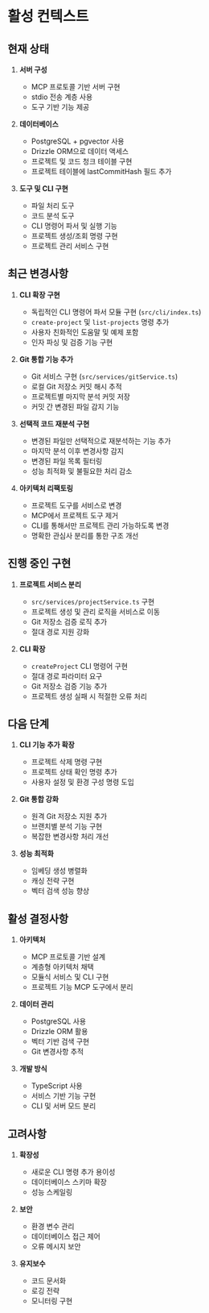 # 활성 컨텍스트

## 현재 상태

1. **서버 구성**

   - MCP 프로토콜 기반 서버 구현
   - stdio 전송 계층 사용
   - 도구 기반 기능 제공

2. **데이터베이스**

   - PostgreSQL + pgvector 사용
   - Drizzle ORM으로 데이터 액세스
   - 프로젝트 및 코드 청크 테이블 구현
   - 프로젝트 테이블에 lastCommitHash 필드 추가

3. **도구 및 CLI 구현**
   - 파일 처리 도구
   - 코드 분석 도구
   - CLI 명령어 파서 및 실행 기능
   - 프로젝트 생성/조회 명령 구현
   - 프로젝트 관리 서비스 구현

## 최근 변경사항

1. **CLI 확장 구현**

   - 독립적인 CLI 명령어 파서 모듈 구현 (`src/cli/index.ts`)
   - `create-project` 및 `list-projects` 명령 추가
   - 사용자 친화적인 도움말 및 예제 포함
   - 인자 파싱 및 검증 기능 구현

2. **Git 통합 기능 추가**

   - Git 서비스 구현 (`src/services/gitService.ts`)
   - 로컬 Git 저장소 커밋 해시 추적
   - 프로젝트별 마지막 분석 커밋 저장
   - 커밋 간 변경된 파일 감지 기능

3. **선택적 코드 재분석 구현**

   - 변경된 파일만 선택적으로 재분석하는 기능 추가
   - 마지막 분석 이후 변경사항 감지
   - 변경된 파일 목록 필터링
   - 성능 최적화 및 불필요한 처리 감소

4. **아키텍처 리팩토링**
   - 프로젝트 도구를 서비스로 변경
   - MCP에서 프로젝트 도구 제거
   - CLI를 통해서만 프로젝트 관리 가능하도록 변경
   - 명확한 관심사 분리를 통한 구조 개선

## 진행 중인 구현

1. **프로젝트 서비스 분리**

   - `src/services/projectService.ts` 구현
   - 프로젝트 생성 및 관리 로직을 서비스로 이동
   - Git 저장소 검증 로직 추가
   - 절대 경로 지원 강화

2. **CLI 확장**
   - `createProject` CLI 명령어 구현
   - 절대 경로 파라미터 요구
   - Git 저장소 검증 기능 추가
   - 프로젝트 생성 실패 시 적절한 오류 처리

## 다음 단계

1. **CLI 기능 추가 확장**

   - 프로젝트 삭제 명령 구현
   - 프로젝트 상태 확인 명령 추가
   - 사용자 설정 및 환경 구성 명령 도입

2. **Git 통합 강화**

   - 원격 Git 저장소 지원 추가
   - 브랜치별 분석 기능 구현
   - 복잡한 변경사항 처리 개선

3. **성능 최적화**
   - 임베딩 생성 병렬화
   - 캐싱 전략 구현
   - 벡터 검색 성능 향상

## 활성 결정사항

1. **아키텍처**

   - MCP 프로토콜 기반 설계
   - 계층형 아키텍처 채택
   - 모듈식 서비스 및 CLI 구현
   - 프로젝트 기능 MCP 도구에서 분리

2. **데이터 관리**

   - PostgreSQL 사용
   - Drizzle ORM 활용
   - 벡터 기반 검색 구현
   - Git 변경사항 추적

3. **개발 방식**
   - TypeScript 사용
   - 서비스 기반 기능 구현
   - CLI 및 서버 모드 분리

## 고려사항

1. **확장성**

   - 새로운 CLI 명령 추가 용이성
   - 데이터베이스 스키마 확장
   - 성능 스케일링

2. **보안**

   - 환경 변수 관리
   - 데이터베이스 접근 제어
   - 오류 메시지 보안

3. **유지보수**
   - 코드 문서화
   - 로깅 전략
   - 모니터링 구현
